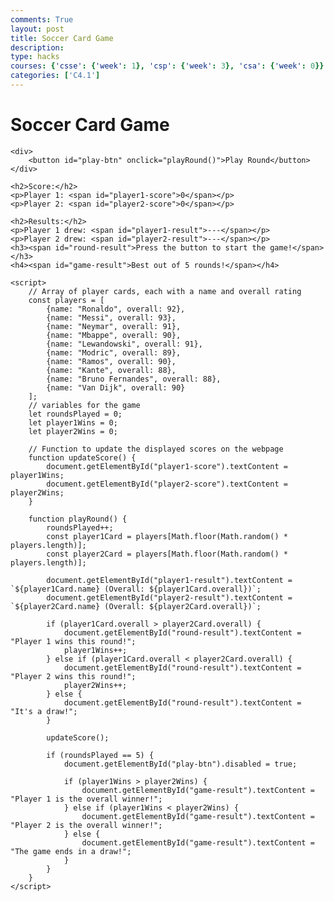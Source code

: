 ```yaml
---
comments: True
layout: post
title: Soccer Card Game
description: 
type: hacks
courses: {'csse': {'week': 1}, 'csp': {'week': 3}, 'csa': {'week': 0}}
categories: ['C4.1']
---
```


<html lang="en">
<head>
    <!-- Set character encoding for the document -->
    <meta charset="UTF-8">
    <!-- Set viewport for responsive design on mobile devices -->
    <meta name="viewport" content="width=device-width, initial-scale=1.0">
    <title>Soccer Card Game</title>
</head>
<body>
    <h1>Soccer Card Game</h1>
    
<!-- Button to start a round of the game -->
    <div>
        <button id="play-btn" onclick="playRound()">Play Round</button>
    </div>

 <!-- Section to display player scores -->
    <h2>Score:</h2>
    <p>Player 1: <span id="player1-score">0</span></p>
    <p>Player 2: <span id="player2-score">0</span></p>

<!-- Section to display the results of the round and which card each player drew -->

    <h2>Results:</h2>
    <p>Player 1 drew: <span id="player1-result">---</span></p>
    <p>Player 2 drew: <span id="player2-result">---</span></p>
    <h3><span id="round-result">Press the button to start the game!</span></h3>
    <h4><span id="game-result">Best out of 5 rounds!</span></h4>

    <script>
        // Array of player cards, each with a name and overall rating
        const players = [
            {name: "Ronaldo", overall: 92},
            {name: "Messi", overall: 93},
            {name: "Neymar", overall: 91},
            {name: "Mbappe", overall: 90},
            {name: "Lewandowski", overall: 91},
            {name: "Modric", overall: 89},
            {name: "Ramos", overall: 90},
            {name: "Kante", overall: 88},
            {name: "Bruno Fernandes", overall: 88},
            {name: "Van Dijk", overall: 90}
        ];
        // variables for the game
        let roundsPlayed = 0;
        let player1Wins = 0;
        let player2Wins = 0;

        // Function to update the displayed scores on the webpage
        function updateScore() {
            document.getElementById("player1-score").textContent = player1Wins;
            document.getElementById("player2-score").textContent = player2Wins;
        }

        function playRound() {
            roundsPlayed++;
            const player1Card = players[Math.floor(Math.random() * players.length)];
            const player2Card = players[Math.floor(Math.random() * players.length)];

            document.getElementById("player1-result").textContent = `${player1Card.name} (Overall: ${player1Card.overall})`;
            document.getElementById("player2-result").textContent = `${player2Card.name} (Overall: ${player2Card.overall})`;

            if (player1Card.overall > player2Card.overall) {
                document.getElementById("round-result").textContent = "Player 1 wins this round!";
                player1Wins++;
            } else if (player1Card.overall < player2Card.overall) {
                document.getElementById("round-result").textContent = "Player 2 wins this round!";
                player2Wins++;
            } else {
                document.getElementById("round-result").textContent = "It's a draw!";
            }

            updateScore();

            if (roundsPlayed == 5) {
                document.getElementById("play-btn").disabled = true;

                if (player1Wins > player2Wins) {
                    document.getElementById("game-result").textContent = "Player 1 is the overall winner!";
                } else if (player1Wins < player2Wins) {
                    document.getElementById("game-result").textContent = "Player 2 is the overall winner!";
                } else {
                    document.getElementById("game-result").textContent = "The game ends in a draw!";
                }
            }
        }
    </script>
</body>
</html>
